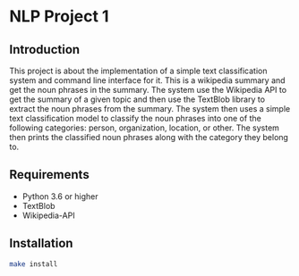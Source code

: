 # NLP Project 1

## Introduction
This project is about the implementation of a simple text classification system and command line interface for it. This is a wikipedia summary and get the noun phrases in the summary. The system use the Wikipedia API to get the summary of a given topic and then use the TextBlob library to extract the noun phrases from the summary. The system then uses a simple text classification model to classify the noun phrases into one of the following categories: person, organization, location, or other. The system then prints the classified noun phrases along with the category they belong to.

## Requirements
- Python 3.6 or higher
- TextBlob
- Wikipedia-API

## Installation
```bash
make install
```